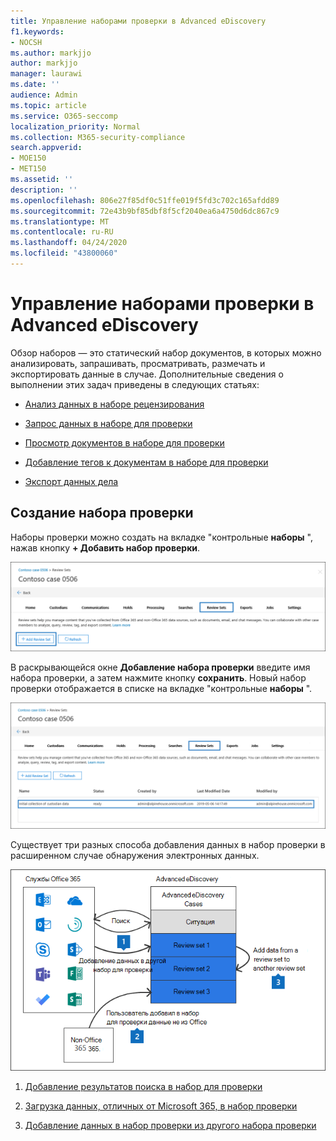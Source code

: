 ```yaml
---
title: Управление наборами проверки в Advanced eDiscovery
f1.keywords:
- NOCSH
ms.author: markjjo
author: markjjo
manager: laurawi
ms.date: ''
audience: Admin
ms.topic: article
ms.service: O365-seccomp
localization_priority: Normal
ms.collection: M365-security-compliance
search.appverid:
- MOE150
- MET150
ms.assetid: ''
description: ''
ms.openlocfilehash: 806e27f85df0c51ffe019f5fd3c702c165afdd89
ms.sourcegitcommit: 72e43b9bf85dbf8f5cf2040ea6a4750d6dc867c9
ms.translationtype: MT
ms.contentlocale: ru-RU
ms.lasthandoff: 04/24/2020
ms.locfileid: "43800060"
---
```

# <a name="manage-review-sets-in-advanced-ediscovery"></a>Управление наборами проверки в Advanced eDiscovery

Обзор наборов — это статический набор документов, в которых можно анализировать, запрашивать, просматривать, размечать и экспортировать данные в случае. Дополнительные сведения о выполнении этих задач приведены в следующих статьях:

- [Анализ данных в наборе рецензирования](analyzing-data-in-review-set.md)

- [Запрос данных в наборе для проверки](review-set-search.md)

- [Просмотр документов в наборе для проверки](view-documents-in-review-set.md)

- [Добавление тегов к документам в наборе для проверки](tagging-documents.md)

- [Экспорт данных дела](exporting-data-ediscover20.md)

## <a name="create-a-review-set"></a>Создание набора проверки

Наборы проверки можно создать на вкладке "контрольные **наборы** ", нажав кнопку **+ Добавить набор проверки**.

![Добавление набора проверок](../media/f45c51d9-585d-47d1-b7fb-0288715e0b6a.png)

В раскрывающейся окне **Добавление набора проверки** введите имя набора проверки, а затем нажмите кнопку **сохранить**. Новый набор проверки отображается в списке на вкладке "контрольные **наборы** ".

![Новый набор проверок, указанный на вкладке "набор проверки"](../media/AeDnewreviewset.png)

Существует три разных способа добавления данных в набор проверки в расширенном случае обнаружения электронных данных.

![Три способа добавления к наборам рецензирования](../media/1f1f4efd-c03b-4255-bc3d-df358e56549c.png)

1. [Добавление результатов поиска в набор для проверки](add-data-to-review-set.md)

2. [Загрузка данных, отличных от Microsoft 365, в набор проверки](load-non-Office-365-data-into-a-review-set.md)

3. [Добавление данных в набор проверки из другого набора проверки](add-data-to-review-set-from-another-review-set.md)
